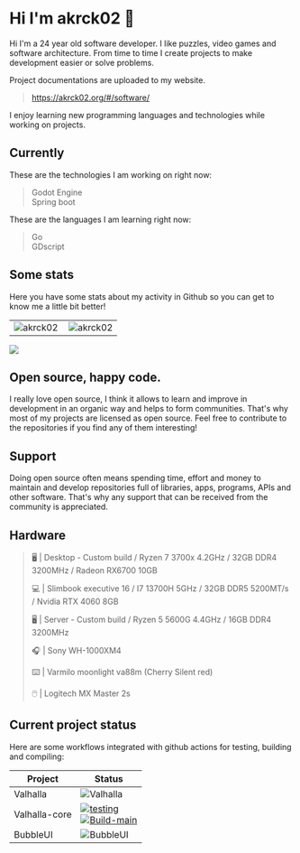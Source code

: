 # Hi I'm akrck02 👋
Hi I'm a 24 year old software developer. I like puzzles, video games and software architecture.
From time to time I create projects to make development easier or solve problems. 

Project documentations are uploaded to my website.

> https://akrck02.org/#/software/

I enjoy learning new programming languages and technologies while working on projects. 

## Currently 
These are the technologies I am working on right now:

> Godot Engine
> <br>Spring boot

These are the languages I am learning right now:

> Go
> <br>GDscript



## Some stats
Here you have some stats about my activity in Github so you can get to know me a little bit better!

<table>
<tr>
    <td><a><img align="left" src="https://readme-stats-olive.vercel.app/api/top-langs?&layout=compact&count_private=true&langs_count=100&exclude_repo=readme-stats,CodeIgniter&username=akrck02&show_icons=true&locale=en&title_color=202020&hide_border=true" alt="akrck02" /></a></td>
    <td><a><img align="center" src="https://readme-stats-olive.vercel.app/api?count_private=true&username=akrck02&show_icons=true&locale=en&hide_border=true" alt="akrck02" /></a></td>
  </tr>
</table>


<image src="github-metrics.svg ">

  
## Open source, happy code.
I really love open source, I think it allows to learn and improve in development in an organic way and helps to form communities.
That's why most of my projects are licensed as open source. Feel free to contribute to the repositories if you find any of them interesting! 

## Support 
Doing open source often means spending time, effort and money to maintain and develop repositories full of libraries, apps, programs, APIs and other software.
That's why any support that can be received from the community is appreciated.

## Hardware
>🖥️ | Desktop - Custom build / Ryzen 7 3700x 4.2GHz / 32GB DDR4 3200MHz / Radeon RX6700 10GB
>
>💻 | Slimbook executive 16 / I7 13700H 5GHz / 32GB DDR5 5200MT/s / Nvidia RTX 4060 8GB
>
>🖥️ | Server - Custom build / Ryzen 5 5600G 4.4GHz / 16GB DDR4 3200MHz
>
>🎧 | Sony WH-1000XM4
>
>⌨️ | Varmilo moonlight va88m (Cherry Silent red)
>
>🖱️ | Logitech MX Master 2s


## Current project status
Here are some workflows integrated with github actions for testing, building and compiling:

| Project    | Status |
|------------|--------|
| Valhalla | ![Valhalla](https://github.com/akrck02/Valhalla/actions/workflows/release-stable.yml/badge.svg) | 
| Valhalla-core | [![testing](https://github.com/akrck02/Valhalla-core/actions/workflows/go-test.yml/badge.svg)](https://github.com/akrck02/Valhalla-core/actions/workflows/go-test.yml)<br> [![Build-main](https://github.com/akrck02/Valhalla-core/actions/workflows/go-build-main.yml/badge.svg)](https://github.com/akrck02/Valhalla-core/actions/workflows/go-build-main.yml)|
| BubbleUI | ![BubbleUI](https://github.com/akrck02/Bubble-UI/actions/workflows/build_and_release.yml/badge.svg) |


